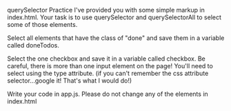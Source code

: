 querySelector Practice
I've provided you with some simple markup in index.html.  Your task is to use querySelector and querySelectorAll to select some of those elements.

Select all elements that have the class of "done" and save them in a variable called doneTodos.

Select the one checkbox and save it in a variable called checkbox. Be careful, there is more than one input element on the page! You'll need to select using the type attribute. (if you can't remember the css attribute selector...google it! That's what I would do!)

Write your code in app.js.  Please do not change any of the elements in index.html

